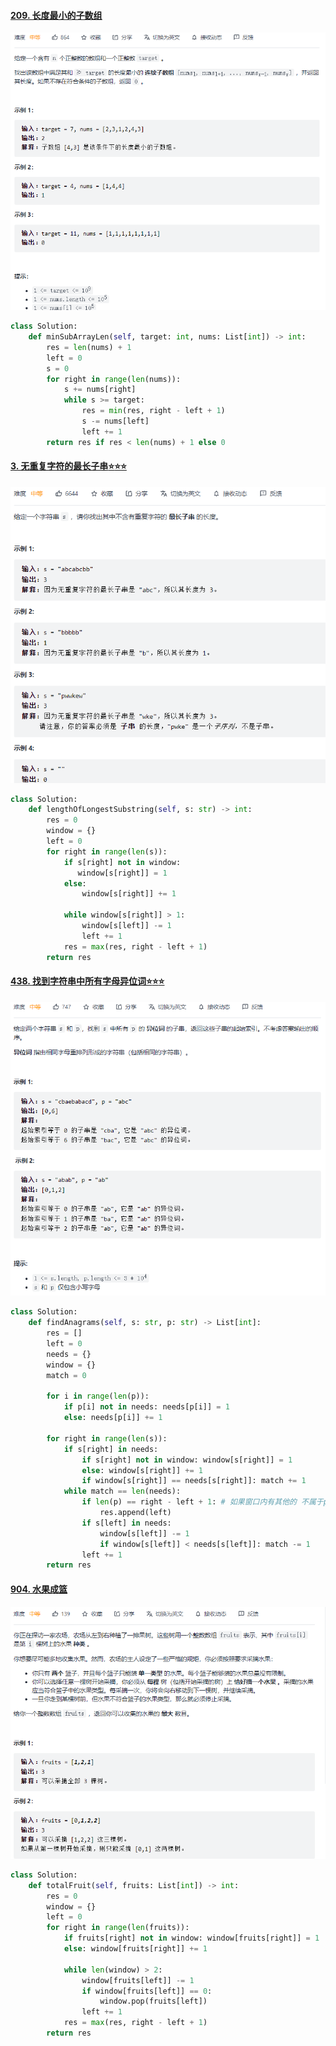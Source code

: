 #### [209. 长度最小的子数组](https://leetcode-cn.com/problems/minimum-size-subarray-sum/)

![image-20211229160909953](figs/image-20211229160909953.png)

```python
class Solution:
    def minSubArrayLen(self, target: int, nums: List[int]) -> int:
        res = len(nums) + 1
        left = 0
        s = 0
        for right in range(len(nums)):
            s += nums[right]
            while s >= target:
                res = min(res, right - left + 1)
                s -= nums[left]
                left += 1
        return res if res < len(nums) + 1 else 0
```

#### [3. 无重复字符的最长子串:star::star::star:](https://leetcode-cn.com/problems/longest-substring-without-repeating-characters/)

![image-20211229162517667](figs/image-20211229162517667.png)

```python
class Solution:
    def lengthOfLongestSubstring(self, s: str) -> int:
        res = 0
        window = {}
        left = 0
        for right in range(len(s)):
            if s[right] not in window:
               window[s[right]] = 1
            else:
                window[s[right]] += 1
            
            while window[s[right]] > 1:
                window[s[left]] -= 1
                left += 1
            res = max(res, right - left + 1)
        return res
```

#### [438. 找到字符串中所有字母异位词:star::star::star:](https://leetcode-cn.com/problems/find-all-anagrams-in-a-string/)

![image-20211229170108549](figs/image-20211229170108549.png)

```python
class Solution:
    def findAnagrams(self, s: str, p: str) -> List[int]:
        res = []
        left = 0
        needs = {}
        window = {}
        match = 0

        for i in range(len(p)):
            if p[i] not in needs: needs[p[i]] = 1
            else: needs[p[i]] += 1
        
        for right in range(len(s)):
            if s[right] in needs:
                if s[right] not in window: window[s[right]] = 1
                else: window[s[right]] += 1
                if window[s[right]] == needs[s[right]]: match += 1
            while match == len(needs):
                if len(p) == right - left + 1: # 如果窗口内有其他的 不属于p的字符，则不添加
                    res.append(left)
                if s[left] in needs:
                    window[s[left]] -= 1
                    if window[s[left]] < needs[s[left]]: match -= 1                
                left += 1
        return res
```

#### [904. 水果成篮](https://leetcode-cn.com/problems/fruit-into-baskets/)

![image-20211229184255393](figs/image-20211229184255393.png)

```python
class Solution:
    def totalFruit(self, fruits: List[int]) -> int:
        res = 0
        window = {}
        left = 0
        for right in range(len(fruits)):
            if fruits[right] not in window: window[fruits[right]] = 1
            else: window[fruits[right]] += 1

            while len(window) > 2:
                window[fruits[left]] -= 1
                if window[fruits[left]] == 0:
                    window.pop(fruits[left])
                left += 1
            res = max(res, right - left + 1)
        return res
```

